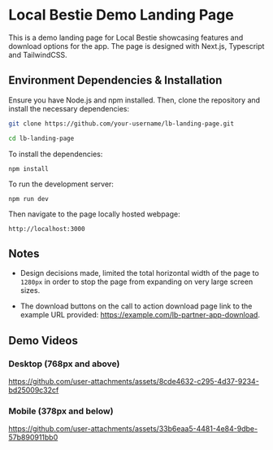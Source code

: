 # Local Bestie Demo Landing Page

This is a demo landing page for Local Bestie showcasing features and download options for the app. The page is designed with Next.js, Typescript and TailwindCSS.

## Environment Dependencies & Installation

Ensure you have Node.js and npm installed. Then, clone the repository and install the necessary dependencies:

```bash
git clone https://github.com/your-username/lb-landing-page.git

cd lb-landing-page
```

To install the dependencies:
```
npm install
```
To run the development server:
```
npm run dev
```
Then navigate to the page locally hosted webpage:
```
http://localhost:3000
```

## Notes

- Design decisions made, limited the total horizontal width of the page to `1280px` in order to stop the page from expanding on very large screen sizes.

- The download buttons on the call to action download page link to the example URL provided: https://example.com/lb-partner-app-download.

## Demo Videos

### Desktop (768px and above)

https://github.com/user-attachments/assets/8cde4632-c295-4d37-9234-bd25009c32cf

### Mobile (378px and below)

https://github.com/user-attachments/assets/33b6eaa5-4481-4e84-9dbe-57b890911bb0




